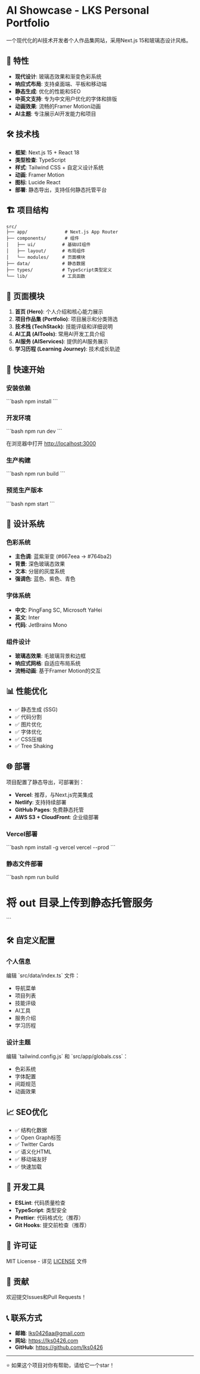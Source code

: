 # AI Showcase - LKS Personal Portfolio

一个现代化的AI技术开发者个人作品集网站，采用Next.js 15和玻璃态设计风格。

## 🌟 特性

- **现代设计**: 玻璃态效果和渐变色彩系统
- **响应式布局**: 支持桌面端、平板和移动端
- **静态生成**: 优化的性能和SEO
- **中英文支持**: 专为中文用户优化的字体和排版
- **动画效果**: 流畅的Framer Motion动画
- **AI主题**: 专注展示AI开发能力和项目

## 🛠️ 技术栈

- **框架**: Next.js 15 + React 18
- **类型检查**: TypeScript
- **样式**: Tailwind CSS + 自定义设计系统
- **动画**: Framer Motion
- **图标**: Lucide React
- **部署**: 静态导出，支持任何静态托管平台

## 🏗️ 项目结构

```
src/
├── app/              # Next.js App Router
├── components/       # 组件
│   ├── ui/          # 基础UI组件
│   ├── layout/      # 布局组件
│   └── modules/     # 页面模块
├── data/            # 静态数据
├── types/           # TypeScript类型定义
└── lib/             # 工具函数
```

## 📱 页面模块

1. **首页 (Hero)**: 个人介绍和核心能力展示
2. **项目作品集 (Portfolio)**: 项目展示和分类筛选
3. **技术栈 (TechStack)**: 技能评级和详细说明
4. **AI工具 (AITools)**: 常用AI开发工具介绍
5. **AI服务 (AIServices)**: 提供的AI服务展示
6. **学习历程 (Learning Journey)**: 技术成长轨迹

## 🚀 快速开始

### 安装依赖

\`\`\`bash
npm install
\`\`\`

### 开发环境

\`\`\`bash
npm run dev
\`\`\`

在浏览器中打开 [http://localhost:3000](http://localhost:3000)

### 生产构建

\`\`\`bash
npm run build
\`\`\`

### 预览生产版本

\`\`\`bash
npm start
\`\`\`

## 🎨 设计系统

### 色彩系统
- **主色调**: 蓝紫渐变 (#667eea → #764ba2)
- **背景**: 深色玻璃态效果
- **文本**: 分层的灰度系统
- **强调色**: 蓝色、紫色、青色

### 字体系统
- **中文**: PingFang SC, Microsoft YaHei
- **英文**: Inter
- **代码**: JetBrains Mono

### 组件设计
- **玻璃态效果**: 毛玻璃背景和边框
- **响应式网格**: 自适应布局系统
- **流畅动画**: 基于Framer Motion的交互

## 📊 性能优化

- ✅ 静态生成 (SSG)
- ✅ 代码分割
- ✅ 图片优化
- ✅ 字体优化
- ✅ CSS压缩
- ✅ Tree Shaking

## 🌐 部署

项目配置了静态导出，可部署到：

- **Vercel**: 推荐，与Next.js完美集成
- **Netlify**: 支持持续部署
- **GitHub Pages**: 免费静态托管
- **AWS S3 + CloudFront**: 企业级部署

### Vercel部署

\`\`\`bash
npm install -g vercel
vercel --prod
\`\`\`

### 静态文件部署

\`\`\`bash
npm run build
# 将 out 目录上传到静态托管服务
\`\`\`

## 🛠️ 自定义配置

### 个人信息
编辑 \`src/data/index.ts\` 文件：

- 导航菜单
- 项目列表
- 技能评级
- AI工具
- 服务介绍
- 学习历程

### 设计主题
编辑 \`tailwind.config.js\` 和 \`src/app/globals.css\`：

- 色彩系统
- 字体配置
- 间距规范
- 动画效果

## 📈 SEO优化

- ✅ 结构化数据
- ✅ Open Graph标签
- ✅ Twitter Cards
- ✅ 语义化HTML
- ✅ 移动端友好
- ✅ 快速加载

## 🔧 开发工具

- **ESLint**: 代码质量检查
- **TypeScript**: 类型安全
- **Prettier**: 代码格式化（推荐）
- **Git Hooks**: 提交前检查（推荐）

## 📄 许可证

MIT License - 详见 [LICENSE](LICENSE) 文件

## 🤝 贡献

欢迎提交Issues和Pull Requests！

## 📞 联系方式

- **邮箱**: lks0426aa@gmail.com
- **网站**: https://lks0426.com
- **GitHub**: https://github.com/lks0426

---

⭐ 如果这个项目对你有帮助，请给它一个star！